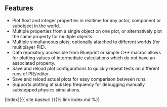 ## Features
- Plot float and integer properties in realtime for any actor, component or subobject in the world.
- Multiple properties from a single object on one plot, or alternatively plot the same property for multiple objects.
- Multiple simultaneous plots, optionally attached to different worlds (for multiplayer PIE).
- Data repository accessible from Blueprint or simple C++ macros allows for plotting values of intermediate calculations which do not have an associated property.
- Save and reload plot configurations to quickly repeat tests on different runs of PIE/editor.
- Save and reload actual plots for easy comparison between runs.
- Supports plotting at substep frequency for debugging manually substepped physics simulations.

[Index]({{ site.baseurl }}{% link index.md %})
